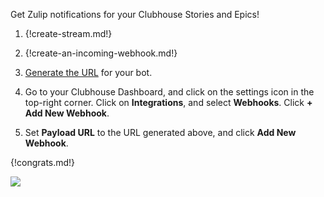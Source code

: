 Get Zulip notifications for your Clubhouse Stories and Epics!

1. {!create-stream.md!}

1. {!create-an-incoming-webhook.md!}

1. [Generate the URL]() for your bot.

1. Go to your Clubhouse Dashboard, and click on the settings icon in
   the top-right corner. Click on **Integrations**, and select **Webhooks**.
   Click **+ Add New Webhook**.

1. Set **Payload URL** to the URL generated above, and click
   **Add New Webhook**.

{!congrats.md!}

![](/static/images/integrations/clubhouse/001.png)
